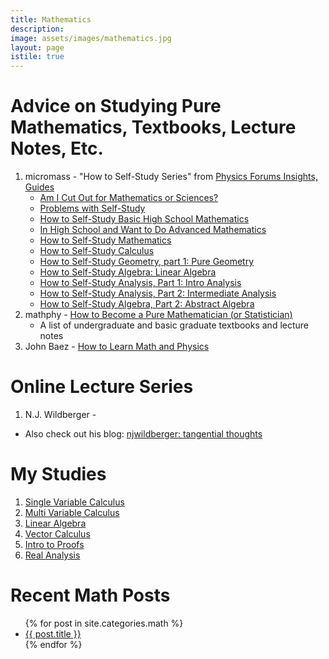```yaml
---
title: Mathematics
description: 
image: assets/images/mathematics.jpg
layout: page
istile: true
---
```


# Advice on Studying Pure Mathematics, Textbooks, Lecture Notes, Etc.

1. micromass - "How to Self-Study Series" from [Physics Forums Insights, Guides](https://www.physicsforums.com/insights/category/guides/)
   * [Am I Cut Out for Mathematics or Sciences?](https://www.physicsforums.com/insights/cut-mathematics-sciences/)
   * [Problems with Self-Study](https://www.physicsforums.com/insights/problems-self-studying/)
   * [How to Self-Study Basic High School Mathematics](https://www.physicsforums.com/insights/self-study-basic-high-school-mathematics/)
   * [In High School and Want to Do Advanced Mathematics](https://www.physicsforums.com/insights/high-school-want-advanced-mathematics/)
   * [How to Self-Study Mathematics](https://www.physicsforums.com/insights/how-to-study-mathematics/)
   * [How to Self-Study Calculus](https://www.physicsforums.com/insights/self-study-calculus/)
   * [How to Self-Study Geometry, part 1: Pure Geometry](https://www.physicsforums.com/insights/self-study-geometry-part-pure-geometry/)
   * [How to Self-Study Algebra: Linear Algebra](https://www.physicsforums.com/insights/self-study-algebra-linear-algebra/)
   * [How to Self-Study Analysis, Part 1: Intro Analysis](https://www.physicsforums.com/insights/self-study-analysis-part-intro-analysis/) 
   * [How to Self-Study Analysis, Part 2: Intermediate Analysis](https://www.physicsforums.com/insights/self-study-analysis-part-ii-intermediate-analysis/)
   * [How to Self-Study Algebra, Part 2: Abstract Algebra](https://www.physicsforums.com/insights/self-study-algebra-part-ii-abstract-algebra/)
1. mathphy - [How to Become a Pure Mathematician (or Statistician)](http://hbpms.blogspot.ca)
   * A list of undergraduate and basic graduate textbooks and lecture notes
1. John Baez - [How to Learn Math and Physics](http://math.ucr.edu/home/baez/books.html)

# Online Lecture Series
1. N.J. Wildberger - [](https://www.youtube.com/user/njwildberger/playlists?shelf_id=0&sort=dd)
* Also check out his blog: [njwildberger: tangential thoughts](https://njwildberger.com)

# My Studies

1. [Single Variable Calculus](Calculus-Single-Variable.html)
1. [Multi Variable Calculus](Calculus-Multi-Variable.html)
1. [Linear Algebra](Linear-Algebra.html)
1. [Vector Calculus](Calculus-Vector.html)
1. [Intro to Proofs](Intro-to-Proofs.html)
1. [Real Analysis](Real-Analysis.html)



# Recent Math Posts
<ul>
    {% for post in site.categories.math %}
        <li>
            <a href="{{ post.url }}">{{ post.title }}</a>
        </li>
    {% endfor %}
</ul>


